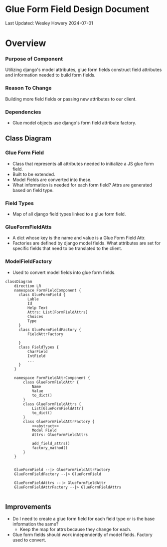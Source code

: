 # Glue Form Field Design Document 
Last Updated: Wesley Howery 2024-07-01

# Overview
### Purpose of Component 
Utilizing django's model attributes, glue form fields construct field attributes and information needed to build form fields. 


### Reason To Change
Building more field fields or passing new attributes to our client.  

### Dependencies
- Glue model objects use django's form field attribute factory. 

## Class Diagram
### Glue Form Field
- Class that represents all attributes needed to initialize a JS glue form field. 
- Built to be extended.
- Model Fields are converted into these.
- What information is needed for each form field? Attrs are generated based on field type.  

### Field Types 
- Map of all django field types linked to a glue form field. 

### GlueFormFieldAtts
- A dict whose key is the name and value is a Glue Form Field Attr. 
- Factories are defined by django model fields. What attributes are set for specific fields that need to be translated to the client. 

### ModelFieldFactory 
- Used to convert model fields into glue form fields. 

```mermaid
classDiagram
    direction LR
    namespace FormFieldComponent {
      class GlueFormField {
          Lable
          Id
          Help Text
          Attrs: List[FormFieldAttrs]
          Choices
          Type
      }
      class GlueFormFieldFactory {
          FieldAttrFactory
          
      }
      class FieldTypes {
          CharField
          IntField 
          ...
      }
    }
    
    namespace FormFieldAttrComponent {
        class GlueFormFieldAttr {
            Name
            Value
            to_dict()
        }
        class GlueFormFieldAttrs { 
            List[GlueFormFieldAttr]
            to_dict()
        }
        class GlueFormFieldAttrFactory {
            <<abstract>>
            Model Field
            Attrs: GlueFormFieldAttrs
            
            add_field_attrs()
            factory_mathod()
        }
    }
    

    GlueFormField --|> GlueFormFieldAttrFactory
    GlueFormFieldFactory --|> GlueFormField
    
    GlueFormFieldAttrs --|> GlueFormFieldAttr
    GlueFormFieldAttrFactory --|> GlueFormFieldAttrs
    
```

## Improvements
- Do I need to create a glue form field for each field type or is the base information the same? 
  - Keep the map for attrs because they change for each. 
- Glue form fields should work independently of model fields. Factory used to convert.  